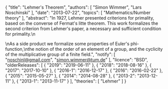 {
    "title": "Lehmer's Theorem",
    "authors": [
        "Simon Wimmer",
        "Lars Noschinski"
    ],
    "date": "2013-07-22",
    "topics": [
        "Mathematics/Number theory"
    ],
    "abstract": "In 1927, Lehmer presented criterions for primality, based on the converse of Fermat's litte theorem. This work formalizes the second criterion from Lehmer's paper, a necessary and sufficient condition for primality.\n<p>\nAs a side product we formalize some properties of Euler's phi-function,\nthe notion of the order of an element of a group, and the cyclicity of the multiplicative group of a finite field.",
    "notify": [
        "noschinl@gmail.com",
        "simon.wimmer@tum.de"
    ],
    "licence": "BSD",
    "olderReleases": [
        {
            "2019": "2019-06-11"
        },
        {
            "2018": "2018-08-16"
        },
        {
            "2017": "2017-10-10"
        },
        {
            "2016-1": "2016-12-17"
        },
        {
            "2016": "2016-02-22"
        },
        {
            "2015": "2015-05-27"
        },
        {
            "2014": "2014-08-28"
        },
        {
            "2013-2": "2013-12-11"
        },
        {
            "2013-1": "2013-11-17"
        }
    ],
    "theories": [
        "Lehmer"
    ]
}